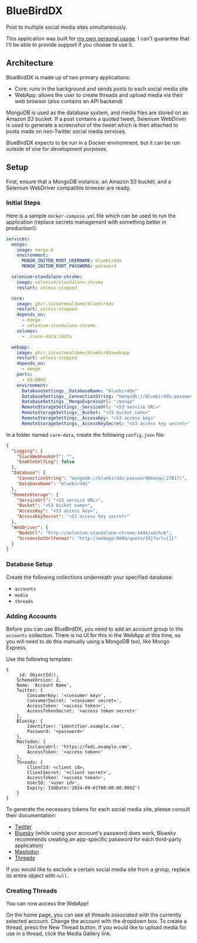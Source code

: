 # BlueBirdDX

Post to multiple social media sites simultaneously.

This application was built for [my own personal usage](https://twitter.com/OatmealDome). I can't guarantee that I'll be able to provide support if you choose to use it.

## Architecture

BlueBirdDX is made up of two primary applications:

* Core: runs in the background and sends posts to each social media site
* WebApp: allows the user to create threads and upload media via their web browser (also contains an API backend)

MongoDB is used as the database system, and media files are stored on an Amazon S3 bucket. If a post contains a quoted tweet, Selenium WebDriver is used to generate a screenshot of the tweet which is then attached to posts made on non-Twitter social media services.

BlueBirdDX expects to be run in a Docker environment, but it can be run outside of one for development purposes.

## Setup

First, ensure that a MongoDB instance, an Amazon S3 bucket, and a Selenium WebDriver compatible browser are ready.

### Initial Steps

Here is a sample `docker-compose.yml` file which can be used to run the application (replace secrets management with something better in production!):

```yaml
services:
  mongo:
    image: mongo:6
    environment:
      MONGO_INITDB_ROOT_USERNAME: bluebirddx
      MONGO_INITDB_ROOT_PASSWORD: password

  selenium-standalone-chrome:
    image: selenium/standalone-chrome
    restart: unless-stopped

  core:
    image: ghcr.io/oatmealdome/bluebirddx
    restart: unless-stopped
    depends_on:
      - mongo
      - selenium-standalone-chrome
    volumes:
      - ./core-data:/data

  webapp:
    image: ghcr.io/oatmealdome/bluebirddxwebapp
    restart: unless-stopped
    depends_on:
      - mongo
    ports:
      - 80:8080
    environment:
      DatabaseSettings__DatabaseName: "bluebirddx"
      DatabaseSettings__ConnectionString: "mongodb://bluebirddx:password@mongo:27017/"
      DatabaseSettings__MongoExpressUrl: "/mongo"
      RemoteStorageSettings__ServiceUrl: "<S3 service URL>"
      RemoteStorageSettings__Bucket: "<S3 bucket name>"
      RemoteStorageSettings__AccessKey: "<S3 access key>"
      RemoteStorageSettings__AccessKeySecret: "<S3 access key secret>"
```

In a folder named `core-data`, create the following `config.json` file:

```json
{
  "Logging": {
    "SlackWebhookUrl": "",
    "EnableSelfLog": false
  },
  "Database": {
    "ConnectionString": "mongodb://bluebirddx:password@mongo:27017/",
    "DatabaseName": "bluebirddx"
  },
  "RemoteStorage": {
    "ServiceUrl": "<S3 service URL>",
    "Bucket": "<S3 bucket name>",
    "AccessKey": "<S3 access key>",
    "AccessKeySecret": "<S3 access key secret>"
  },
  "WebDriver": {
    "NodeUrl": "http://selenium-standalone-chrome:4444/wd/hub",
    "ScreenshotUrlFormat": "http://webapp:8080/quote/{0}?url={1}"
  }
}
```

### Database Setup

Create the following collections underneath your specified database:

* `accounts`
* `media`
* `threads`

### Adding Accounts

Before you can use BlueBirdDX, you need to add an account group to the `accounts` collection. There is no UI for this in the WebApp at this time, so you will need to do this manually using a MongoDB tool, like Mongo Express.

Use the following template:

```
{
    _id: ObjectId(),
    SchemaVersion: 2,
    Name: 'Account Name',
    Twitter: {
        ConsumerKey: '<consumer key>',
        ConsumerSecret: '<consumer secret>',
        AccessToken: '<access token>',
        AccessTokenSecret: '<access token secret>'
    },
    Bluesky: {
        Identifier: 'identifier.example.com',
        Password: '<password>'
    },
    Mastodon: {
        InstanceUrl: 'https://fedi.example.com',
        AccessToken: '<access token>'
    },
    Threads: {
        ClientId: <client id>,
        ClientSecret: '<client secret>',
        AccessToken: '<access token>',
        UserId: '<user id>',
        Expiry: ISODate('2024-09-01T00:00:00.000Z')
    }
}
```

To generate the necessary tokens for each social media site, please consult their documentation:

* [Twitter](https://developer.twitter.com)
* [Bluesky](https://bsky.app/settings/app-passwords) (while using your account's password does work, Bluesky recommends creating an app-specific password for each third-party application)
* [Mastodon](https://docs.joinmastodon.org/client/token/)
* [Threads](https://developers.facebook.com/docs/threads/get-started)

If you would like to exclude a certain social media site from a group, replace its entire object with `null`.

### Creating Threads

You can now access the WebApp!

On the home page, you can see all threads associated with the currently selected account. Change the account with the dropdown box. To create a thread, press the New Thread button. If you would like to upload media for use in a thread, click the Media Gallery link.

